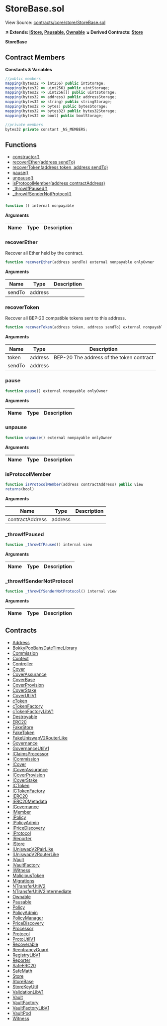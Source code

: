 # StoreBase.sol

View Source: [contracts/core/store/StoreBase.sol](../contracts/core/store/StoreBase.sol)

**↗ Extends: [IStore](IStore.md), [Pausable](Pausable.md), [Ownable](Ownable.md)**
**↘ Derived Contracts: [Store](Store.md)**

**StoreBase**

## Contract Members
**Constants & Variables**

```js
//public members
mapping(bytes32 => int256) public intStorage;
mapping(bytes32 => uint256) public uintStorage;
mapping(bytes32 => uint256[]) public uintsStorage;
mapping(bytes32 => address) public addressStorage;
mapping(bytes32 => string) public stringStorage;
mapping(bytes32 => bytes) public bytesStorage;
mapping(bytes32 => bytes32) public bytes32Storage;
mapping(bytes32 => bool) public boolStorage;

//private members
bytes32 private constant _NS_MEMBERS;

```

## Functions

- [constructor()](#)
- [recoverEther(address sendTo)](#recoverether)
- [recoverToken(address token, address sendTo)](#recovertoken)
- [pause()](#pause)
- [unpause()](#unpause)
- [isProtocolMember(address contractAddress)](#isprotocolmember)
- [_throwIfPaused()](#_throwifpaused)
- [_throwIfSenderNotProtocol()](#_throwifsendernotprotocol)

### 

```js
function () internal nonpayable
```

**Arguments**

| Name        | Type           | Description  |
| ------------- |------------- | -----|

### recoverEther

Recover all Ether held by the contract.

```js
function recoverEther(address sendTo) external nonpayable onlyOwner 
```

**Arguments**

| Name        | Type           | Description  |
| ------------- |------------- | -----|
| sendTo | address |  | 

### recoverToken

Recover all BEP-20 compatible tokens sent to this address.

```js
function recoverToken(address token, address sendTo) external nonpayable onlyOwner 
```

**Arguments**

| Name        | Type           | Description  |
| ------------- |------------- | -----|
| token | address | BEP-20 The address of the token contract | 
| sendTo | address |  | 

### pause

```js
function pause() external nonpayable onlyOwner 
```

**Arguments**

| Name        | Type           | Description  |
| ------------- |------------- | -----|

### unpause

```js
function unpause() external nonpayable onlyOwner 
```

**Arguments**

| Name        | Type           | Description  |
| ------------- |------------- | -----|

### isProtocolMember

```js
function isProtocolMember(address contractAddress) public view
returns(bool)
```

**Arguments**

| Name        | Type           | Description  |
| ------------- |------------- | -----|
| contractAddress | address |  | 

### _throwIfPaused

```js
function _throwIfPaused() internal view
```

**Arguments**

| Name        | Type           | Description  |
| ------------- |------------- | -----|

### _throwIfSenderNotProtocol

```js
function _throwIfSenderNotProtocol() internal view
```

**Arguments**

| Name        | Type           | Description  |
| ------------- |------------- | -----|

## Contracts

* [Address](Address.md)
* [BokkyPooBahsDateTimeLibrary](BokkyPooBahsDateTimeLibrary.md)
* [Commission](Commission.md)
* [Context](Context.md)
* [Controller](Controller.md)
* [Cover](Cover.md)
* [CoverAssurance](CoverAssurance.md)
* [CoverBase](CoverBase.md)
* [CoverProvision](CoverProvision.md)
* [CoverStake](CoverStake.md)
* [CoverUtilV1](CoverUtilV1.md)
* [cToken](cToken.md)
* [cTokenFactory](cTokenFactory.md)
* [cTokenFactoryLibV1](cTokenFactoryLibV1.md)
* [Destroyable](Destroyable.md)
* [ERC20](ERC20.md)
* [FakeStore](FakeStore.md)
* [FakeToken](FakeToken.md)
* [FakeUniswapV2RouterLike](FakeUniswapV2RouterLike.md)
* [Governance](Governance.md)
* [GovernanceUtilV1](GovernanceUtilV1.md)
* [IClaimsProcessor](IClaimsProcessor.md)
* [ICommission](ICommission.md)
* [ICover](ICover.md)
* [ICoverAssurance](ICoverAssurance.md)
* [ICoverProvision](ICoverProvision.md)
* [ICoverStake](ICoverStake.md)
* [ICToken](ICToken.md)
* [ICTokenFactory](ICTokenFactory.md)
* [IERC20](IERC20.md)
* [IERC20Metadata](IERC20Metadata.md)
* [IGovernance](IGovernance.md)
* [IMember](IMember.md)
* [IPolicy](IPolicy.md)
* [IPolicyAdmin](IPolicyAdmin.md)
* [IPriceDiscovery](IPriceDiscovery.md)
* [IProtocol](IProtocol.md)
* [IReporter](IReporter.md)
* [IStore](IStore.md)
* [IUniswapV2PairLike](IUniswapV2PairLike.md)
* [IUniswapV2RouterLike](IUniswapV2RouterLike.md)
* [IVault](IVault.md)
* [IVaultFactory](IVaultFactory.md)
* [IWitness](IWitness.md)
* [MaliciousToken](MaliciousToken.md)
* [Migrations](Migrations.md)
* [NTransferUtilV2](NTransferUtilV2.md)
* [NTransferUtilV2Intermediate](NTransferUtilV2Intermediate.md)
* [Ownable](Ownable.md)
* [Pausable](Pausable.md)
* [Policy](Policy.md)
* [PolicyAdmin](PolicyAdmin.md)
* [PolicyManager](PolicyManager.md)
* [PriceDiscovery](PriceDiscovery.md)
* [Processor](Processor.md)
* [Protocol](Protocol.md)
* [ProtoUtilV1](ProtoUtilV1.md)
* [Recoverable](Recoverable.md)
* [ReentrancyGuard](ReentrancyGuard.md)
* [RegistryLibV1](RegistryLibV1.md)
* [Reporter](Reporter.md)
* [SafeERC20](SafeERC20.md)
* [SafeMath](SafeMath.md)
* [Store](Store.md)
* [StoreBase](StoreBase.md)
* [StoreKeyUtil](StoreKeyUtil.md)
* [ValidationLibV1](ValidationLibV1.md)
* [Vault](Vault.md)
* [VaultFactory](VaultFactory.md)
* [VaultFactoryLibV1](VaultFactoryLibV1.md)
* [VaultPod](VaultPod.md)
* [Witness](Witness.md)
